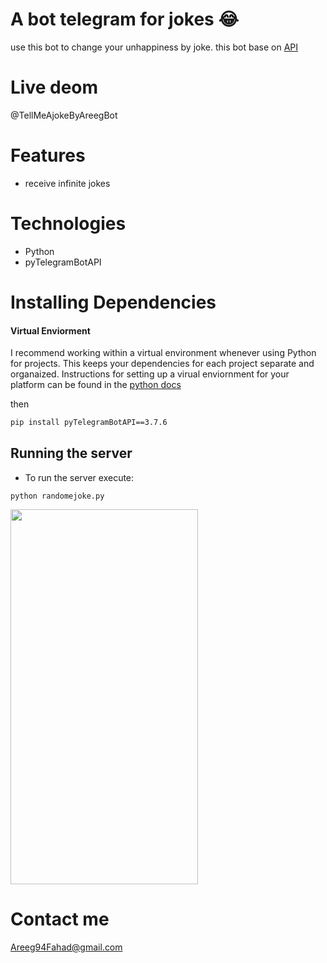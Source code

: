 # A bot telegram for jokes 😂
use this bot to change your unhappiness by joke.
this bot base on [API](https://official-joke-api.appspot.com/random_joke)



# Live deom
@TellMeAjokeByAreegBot

# Features
* receive infinite jokes

# Technologies
- Python 
- pyTelegramBotAPI

# Installing Dependencies

#### Virtual Enviorment 

I recommend working within a virtual environment whenever using Python for projects. This keeps your dependencies for each project separate and organaized. Instructions for setting up a virual enviornment for your platform can be found in the [python docs](https://packaging.python.org/guides/installing-using-pip-and-virtual-environments/)

then 

```bash
pip install pyTelegramBotAPI==3.7.6
```

## Running the server

- To run the server  execute:

```
python randomejoke.py
```
<p>
 <img src="https://user-images.githubusercontent.com/30151596/117568677-591eb880-b0ca-11eb-8a3d-1072ea5e01ce.jpg" width="300" height="600" >
</p>

# Contact me 
Areeg94Fahad@gmail.com
